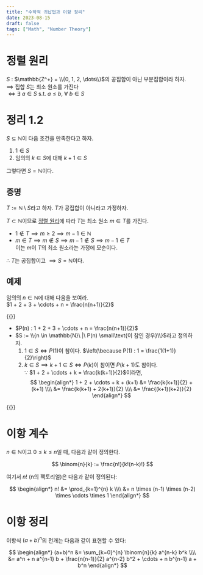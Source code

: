 ```yaml
---
title: "수학적 귀납법과 이항 정리"
date: 2023-08-15
draft: false
tags: ["Math", "Number Theory"]
---
```


# 정렬 원리

$S$ : $\mathbb{Z^+} = \\{0, 1, 2, \dots\\}$의 공집합이 아닌 부분집합이라 하자.  
$\implies$ 집합 $S$는 최소 원소를 가진다   
$\iff \exists\ a \in S$ s.t. $a \leq b$, $\forall\ b \in S$

# 정리 1.2

$S \subseteq \mathbb{N}$이 다음 조건을 만족한다고 하자.

1. $1 \in S$
2. 임의의 $k \in S$에 대해 $k + 1 \in S$

그렇다면 $S = \mathbb{N}$이다.

## 증명

$T := \mathbb{N} \setminus S$라고 하자. $T$가 공집합이 아니라고 가정하자.

$T \subset \mathbb{N}$이므로 [정렬 원리](#정렬-원리)에 따라 $T$는 최소 원소 $m \in T$를 가진다.

- $1 \notin T \implies m \geq 2 \implies m - 1 \in \mathbb{N}$
- $m \in T \implies m \notin S \implies m - 1 \notin S \implies m - 1 \in T$  
  이는 $m$이 $T$의 최소 원소라는 가정에 모순이다.

$\therefore$ $T$는 공집합이고 $\implies S = \mathbb{N}$이다.

## 예제

임의의 $n \in \mathbb{N}$에 대해 다음을 보여라.  
$1 + 2 + 3 + \cdots + n = \frac{n(n+1)}{2}$

{{<collapse summary="풀이 보기">}}

- $P(n) : 1 + 2 + 3 + \cdots + n = \frac{n(n+1)}{2}$
- $S := \\{n \in \mathbb{N}\ |\ P(n) \small\text{이 참인 경우}\\}$라고 정의하자.
   1. $1 \in S \iff P(1)$이 참이다. $\left(\because P(1) : 1 = \frac{1(1+1)}{2}\right)$
   2. $k \in S \implies k+1 \in S \iff P(k)$이 참이면 $P(k+1)$도 참이다.  
      $\because$ $1 + 2 + \cdots + k = \frac{k(k+1)}{2}$이라면,  
      $$
      \begin{align*}
      1 + 2 + \cdots + k + (k+1) &= \frac{k(k+1)}{2} + (k+1) \\\\
                                 &= \frac{k(k+1) + 2(k+1)}{2} \\\\
                                 &= \frac{(k+1)(k+2)}{2}
      \end{align*}
      $$

{{</collapse>}}

# 이항 계수

$n \in \mathbb{N}$이고 $0 \leq k \leq n$일 때, 다음과 같이 정의한다.

$$
\binom{n}{k} := \frac{n!}{k!(n-k)!}
$$

여기서 $n!$ (n의 팩토리얼)은 다음과 같이 정의된다:

$$
\begin{align*}
n! &= \prod_{k=1}^{n} k \\\\
   &= n \times (n-1) \times (n-2) \times \cdots \times 1
\end{align*}
$$

# 이항 정리

이항식 $(a + b)^n$의 전개는 다음과 같이 표현할 수 있다:

$$
\begin{align*}
(a+b)^n &= \sum_{k=0}^{n} \binom{n}{k} a^{n-k} b^k \\\\
&= a^n + n a^{n-1} b + \frac{n(n-1)}{2} a^{n-2} b^2 + \cdots + n b^{n-1} a + b^n
\end{align*}
$$
